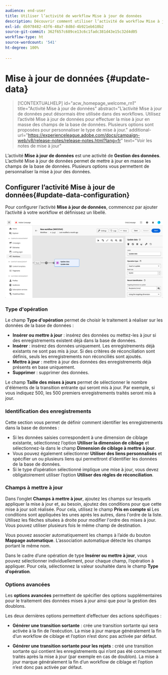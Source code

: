 ```yaml
---
audience: end-user
title: Utiliser l’activité de workflow Mise à jour de données
description: Découvrir comment utiliser l’activité de workflow Mise à jour de données
exl-id: db978482-43f6-48a7-8d8d-4b921eb610b2
source-git-commit: 362f657c689ce13c6c1fadc381d43e15c32d4d05
workflow-type: ht
source-wordcount: '541'
ht-degree: 100%

---
```


# Mise à jour de données {#update-data}


>[!CONTEXTUALHELP]
>id="acw_homepage_welcome_rn1"
>title="Activité Mise à jour de données"
>abstract="L’activité Mise à jour de données peut désormais être utilisée dans des workflows. Utilisez l’activité Mise à jour de données pour effectuer la mise à jour en masse des champs de la base de données. Plusieurs options sont proposées pour personnaliser le type de mise à jour."
>additional-url="https://experienceleague.adobe.com/docs/campaign-web/v8/release-notes/release-notes.html?lang=fr" text="Voir les notes de mise à jour"



L’activité **Mise à jour de données** est une activité de **Gestion des données**. L’activité Mise à jour de données permet de mettre à jour en masse les champs de la base de données. Plusieurs options vous permettent de personnaliser la mise à jour des données.

<!--
The **Operation type** field lets you choose the process to be carried out on the data in the database. Select the first option to add data or update (it if it has already been added). You can also only add data, only update data, or delete data. Select the **Update and merge collections** to select a primary record to link duplicates to, and delete those duplicates safely

Specify how to identify the records in the database: if data relate to an existing targeting dimension, select the **Using the targeting dimension** option and select the targeting dimension and fields to update. Otherwise, specify one or more custom links to identify the data in the database, or direct use of reconciliation keys.

Select the fields to update and reconciliation settings. You can use the **Auto-mapping** option to automatically identify the fields to be updated.

The **Advanced options** section let you specify additional settings to manage data and duplicates.

Toggle the **Generate an outbound transition** option to add an outbound transition that will be activated at the end of the execution of the **Update data** activity. The update generally marks the end of a targeting workflow and therefore the option is not activated by default.

Toggle the **Generate an outbound transition for rejects** option to add an outbound transition containing records that have not been correctly processed after the update (for example if there is a duplicate). The update generally marks the end of a targeting workflow and therefore the option is not activated by default.
-->

## Configurer l’activité Mise à jour de données{#update-data-configuration}

Pour configurer l’activité **Mise à jour de données**, commencez par ajouter l’activité à votre workflow et définissez un libellé.

![](../assets/workflow-update-data.png)

### Type d&#39;opération

Le champ **Type d&#39;opération** permet de choisir le traitement à réaliser sur les données de la base de données :

* **Insérer ou mettre à jour** : insérez des données ou mettez-les à jour si des enregistrements existent déjà dans la base de données.
* **Insérer** : insérez des données uniquement. Les enregistrements déjà existants ne sont pas mis à jour. Si des critères de réconciliation sont définis, seuls les enregistrements non réconciliés sont ajoutés.
* **Mettre à jour** : mettre à jour des données des enregistrements déjà présents en base uniquement.
* **Supprimer** : supprimer des données.

Le champ **Taille des mises à jours** permet de sélectionner le nombre d&#39;éléments de la transition entrante qui seront mis à jour. Par exemple, si vous indiquez 500, les 500 premiers enregistrements traités seront mis à jour.

### Identification des enregistrements

Cette section vous permet de définir comment identifier les enregistrements dans la base de données :

* Si les données saisies correspondent à une dimension de ciblage existante, sélectionnez l’option **Utiliser la dimension de ciblage** et sélectionnez-la dans le champ **Dimension de ciblage à mettre à jour**.
* Vous pouvez également sélectionner **Utiliser des liens personnalisés** et spécifier un ou plusieurs liens qui permettront d’identifier les données de la base de données.
* Si le type d’opération sélectionné implique une mise à jour, vous devez obligatoirement utiliser l’option **Utiliser des règles de réconciliation**.

### Champs à mettre à jour

Dans l’onglet **Champs à mettre à jour**, ajoutez les champs sur lesquels appliquer la mise à jour et, au besoin, ajoutez des conditions pour que cette mise à jour soit réalisée. Pour cela, utilisez le champ **Pris en compte si** Les conditions sont appliquées les unes après les autres, dans l&#39;ordre de la liste. Utilisez les flèches situées à droite pour modifier l&#39;ordre des mises à jour. Vous pouvez utiliser plusieurs fois le même champ de destination.

Vous pouvez associer automatiquement les champs à l’aide du bouton **Mappage automatique**. L’association automatique détecte les champs portant le même nom.

Dans le cadre d’une opération de type **Insérer ou mettre à jour**, vous pouvez sélectionner individuellement, pour chaque champ, l’opération à appliquer. Pour cela, sélectionnez la valeur souhaitée dans le champ **Type d’opération**.

### Options avancées

Les **options avancées** permettent de spécifier des options supplémentaires pour le traitement des données mises à jour ainsi que pour la gestion des doublons.

<!--
* **Disable automatic key management**
* **Disable audit**
* **Empty the destination value if the source value is empty**
* **Update all columns with matching names**
* **Ignore records which concern the same target**: only the first in the list of expressions will be considered
-->

Les deux dernières options permettent d’effectuer des actions spécifiques :

* **Générer une transition sortante** : crée une transition sortante qui sera activée à la fin de l’exécution. La mise à jour marque généralement la fin d’un workflow de ciblage et l’option n’est donc pas activée par défaut.

* **Générer une transition sortante pour les rejets** : créé une transition sortante qui contient les enregistrements qui n’ont pas été correctement traités après la mise à jour (par exemple en cas de doublon). La mise à jour marque généralement la fin d’un workflow de ciblage et l’option n’est donc pas activée par défaut.
